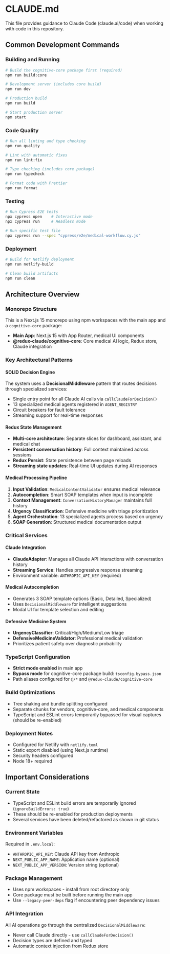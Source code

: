 # CLAUDE.md

This file provides guidance to Claude Code (claude.ai/code) when working with code in this repository.

## Common Development Commands

### Building and Running
```bash
# Build the cognitive-core package first (required)
npm run build:core

# Development server (includes core build)
npm run dev

# Production build
npm run build

# Start production server
npm start
```

### Code Quality
```bash
# Run all linting and type checking
npm run quality

# Lint with automatic fixes
npm run lint:fix

# Type checking (includes core package)
npm run typecheck

# Format code with Prettier
npm run format
```

### Testing
```bash
# Run Cypress E2E tests
npx cypress open    # Interactive mode
npx cypress run     # Headless mode

# Run specific test file
npx cypress run --spec "cypress/e2e/medical-workflow.cy.js"
```

### Deployment
```bash
# Build for Netlify deployment
npm run netlify-build

# Clean build artifacts
npm run clean
```

## Architecture Overview

### Monorepo Structure
This is a Next.js 15 monorepo using npm workspaces with the main app and a `cognitive-core` package:

- **Main App**: Next.js 15 with App Router, medical UI components
- **@redux-claude/cognitive-core**: Core medical AI logic, Redux store, Claude integration

### Key Architectural Patterns

#### SOLID Decision Engine
The system uses a **DecisionalMiddleware** pattern that routes decisions through specialized services:
- Single entry point for all Claude AI calls via `callClaudeForDecision()`
- 13 specialized medical agents registered in `AGENT_REGISTRY`
- Circuit breakers for fault tolerance
- Streaming support for real-time responses

#### Redux State Management
- **Multi-core architecture**: Separate slices for dashboard, assistant, and medical chat
- **Persistent conversation history**: Full context maintained across sessions
- **Redux Persist**: State persistence between page reloads
- **Streaming state updates**: Real-time UI updates during AI responses

#### Medical Processing Pipeline
1. **Input Validation**: `MedicalContentValidator` ensures medical relevance
2. **Autocompletion**: Smart SOAP templates when input is incomplete
3. **Context Management**: `ConversationHistoryManager` maintains full history
4. **Urgency Classification**: Defensive medicine with triage prioritization
5. **Agent Orchestration**: 13 specialized agents process based on urgency
6. **SOAP Generation**: Structured medical documentation output

### Critical Services

#### Claude Integration
- **ClaudeAdapter**: Manages all Claude API interactions with conversation history
- **Streaming Service**: Handles progressive response streaming
- Environment variable: `ANTHROPIC_API_KEY` (required)

#### Medical Autocompletion
- Generates 3 SOAP template options (Basic, Detailed, Specialized)
- Uses `DecisionalMiddleware` for intelligent suggestions
- Modal UI for template selection and editing

#### Defensive Medicine System
- **UrgencyClassifier**: Critical/High/Medium/Low triage
- **DefensiveMedicineValidator**: Professional medical validation
- Prioritizes patient safety over diagnostic probability

### TypeScript Configuration
- **Strict mode enabled** in main app
- **Bypass mode** for cognitive-core package build: `tsconfig.bypass.json`
- Path aliases configured for `@/*` and `@redux-claude/cognitive-core`

### Build Optimizations
- Tree shaking and bundle splitting configured
- Separate chunks for vendors, cognitive-core, and medical components
- TypeScript and ESLint errors temporarily bypassed for visual captures (should be re-enabled)

### Deployment Notes
- Configured for Netlify with `netlify.toml`
- Static export disabled (using Next.js runtime)
- Security headers configured
- Node 18+ required

## Important Considerations

### Current State
- TypeScript and ESLint build errors are temporarily ignored (`ignoreBuildErrors: true`)
- These should be re-enabled for production deployments
- Several services have been deleted/refactored as shown in git status

### Environment Variables
Required in `.env.local`:
- `ANTHROPIC_API_KEY`: Claude API key from Anthropic
- `NEXT_PUBLIC_APP_NAME`: Application name (optional)
- `NEXT_PUBLIC_APP_VERSION`: Version string (optional)

### Package Management
- Uses npm workspaces - install from root directory only
- Core package must be built before running the main app
- Use `--legacy-peer-deps` flag if encountering peer dependency issues

### API Integration
All AI operations go through the centralized `DecisionalMiddleware`:
- Never call Claude directly - use `callClaudeForDecision()`
- Decision types are defined and typed
- Automatic context injection from Redux store